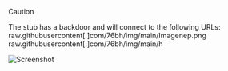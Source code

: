 > [!CAUTION]
> The stub has a backdoor and will connect to the following URLs:  
> raw.githubusercontent[.]com/76bh/img/main/Imagenep.png  
> raw.githubusercontent[.]com/76bh/img/main/h  

![Screenshot](https://raw.githubusercontent.com/Cryakl/Ultimate-RAT-Collection/refs/heads/main/NeptuneRat/NeptuneRAT%20V5.3%20Special%20Edition/Screenshot.png)
